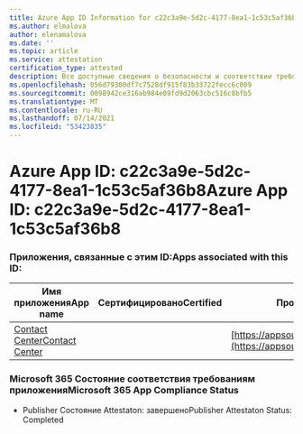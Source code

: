 ```yaml
---
title: Azure App ID Information for c22c3a9e-5d2c-4177-8ea1-1c53c5af36b8
ms.author: elmalova
author: elenamalova
ms.date: ''
ms.topic: article
ms.service: attestation
certification_type: attested
description: Все доступные сведения о безопасности и соответствии требованиям для c22c3a9e-5d2c-4177-8ea1-1c53c5af36b8.
ms.openlocfilehash: 056d79300df7c7528df915f83b33722fecc6c009
ms.sourcegitcommit: 0098942ce316ab984e09fd9d2063cbc516c8bfb5
ms.translationtype: MT
ms.contentlocale: ru-RU
ms.lasthandoff: 07/14/2021
ms.locfileid: "53423835"
---
```

# <a name="azure-app-id-c22c3a9e-5d2c-4177-8ea1-1c53c5af36b8"></a><span data-ttu-id="2c796-103">Azure App ID: c22c3a9e-5d2c-4177-8ea1-1c53c5af36b8</span><span class="sxs-lookup"><span data-stu-id="2c796-103">Azure App ID: c22c3a9e-5d2c-4177-8ea1-1c53c5af36b8</span></span>


### <a name="apps-associated-with-this-id"></a><span data-ttu-id="2c796-104">Приложения, связанные с этим ID:</span><span class="sxs-lookup"><span data-stu-id="2c796-104">Apps associated with this ID:</span></span>
| <span data-ttu-id="2c796-105">**Имя приложения**</span><span class="sxs-lookup"><span data-stu-id="2c796-105">**App name**</span></span> | <span data-ttu-id="2c796-106">**Сертифицировано**</span><span class="sxs-lookup"><span data-stu-id="2c796-106">**Certified**</span></span> | <span data-ttu-id="2c796-107">**Просмотр в AppSource**</span><span class="sxs-lookup"><span data-stu-id="2c796-107">**View in AppSource**</span></span> |
|-|-|-|
| [<span data-ttu-id="2c796-108">Contact Center</span><span class="sxs-lookup"><span data-stu-id="2c796-108">Contact Center</span></span>](https://docs.microsoft.com/en-us/microsoft-365-app-certification/forward/WA200001428) |  | [https://appsource.microsoft.com/product/office/WA200001428](https://appsource.microsoft.com/product/office/WA200001428) |

### <a name="microsoft-365-app-compliance-status"></a><span data-ttu-id="2c796-109">Microsoft 365 Состояние соответствия требованиям приложения</span><span class="sxs-lookup"><span data-stu-id="2c796-109">Microsoft 365 App Compliance Status</span></span>
- <span data-ttu-id="2c796-110">Publisher Состояние Attestaton: завершено</span><span class="sxs-lookup"><span data-stu-id="2c796-110">Publisher Attestaton Status: Completed</span></span>
